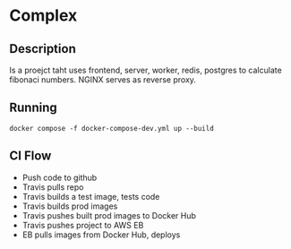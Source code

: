 # Complex

## Description
Is a proejct taht uses frontend, server, worker, redis, postgres to calculate fibonaci numbers.
NGINX serves as reverse proxy.


## Running
`docker compose -f docker-compose-dev.yml up --build`

## CI Flow
* Push code to github
* Travis pulls repo
* Travis builds a test image, tests code
* Travis builds prod images
* Travis pushes built prod images to Docker Hub
* Travis pushes project to AWS EB
* EB pulls images from Docker Hub, deploys
